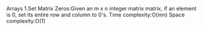Arrays
1.Set Matrix Zeros:Given an m x n integer matrix matrix, if an element is 0, set its entire row and column to 0's.
Time complexity:O(mn)
Space complexity:O(1)
